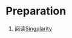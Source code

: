 # Preparation
1. 阅读[Singularity](https://pdos.csail.mit.edu/6.828/2017/readings/hunt07singularity.pdf)
